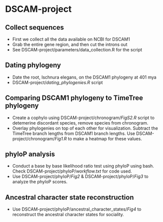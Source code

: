 # DSCAM-project
## Collect sequences
- First we collect all the data available on NCBI for DSCAM1
- Grab the entire gene region, and then cut the introns out
- See DSCAM-project/parameters/data_collection.R for the script
## Dating phylogeny
- Date the root, Ischnura elegans, on the DSCAM1 phylogeny at 401 mya
- DSCAM-project/*dating_phylogenies.R* script
## Comparing DSCAM1 phylogeny to TimeTree phylogeny
- Create a cophylo using DSCAM-project/chronogram/*FigS2.R* script to detemerine discordant species, remove species from chronogram.
- Overlay phylogenies on top of each other for visualization. Subtract the TimeTree branch lengths from DSCAM1 branch lengths. Use DSCAM-project/chronogram/*Fig1.R* to make a heatmap for these values.
## phyloP analysis
- Conduct a base by base likelihood ratio test using phyloP using bash. Check DSCAM-project/phyloP/*workflow.txt* for code used.
- Use DSCAM-project/phyloP/*Fig2* & DSCAM-project/phyloP/*Fig3* to analyze the phyloP scores.
## Ancestral character state reconstruction
- Use DSCAM-project/phyloP/ancestral_character_states/*Fig4* to reconstruct the ancestral character states for sociality.
